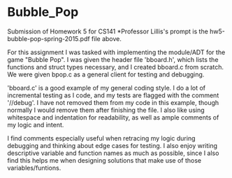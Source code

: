 # Bubble_Pop
Submission of Homework 5 for CS141
*Professor Lillis's prompt is the hw5-bubble-pop-spring-2015.pdf file above.

For this assignment I was tasked with implementing the module/ADT for the game "Bubble Pop".  I was given the header file 'bboard.h',
which lists the functions and struct types necessary, and I created bboard.c from scratch.  We were given bpop.c as a general client
for testing and debugging.  

'bboard.c' is a good example of my general coding style.  I do a lot of incremental testing as I code, and my tests are flagged
with the comment '//debug'. I have not removed them from my code in this example, though normally I would remove them after
finishing the file.  I also like using whitespace and indentation for readability, as well as ample comments of my logic and 
intent.  

I find comments especially useful when retracing my logic during debugging and thinking about edge cases for testing. I also enjoy writing descriptive variable and function names as much as possible, since I also find this helps me when
designing solutions that make use of those variables/funtions.   
